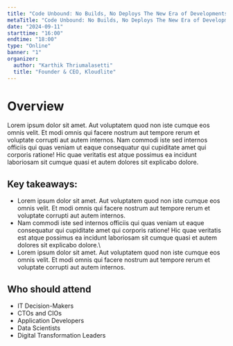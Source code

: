 ```yaml
---
title: "Code Unbound: No Builds, No Deploys The New Era of Developments"
metaTitle: "Code Unbound: No Builds, No Deploys The New Era of Developments"
date: "2024-09-11"
starttime: "16:00"
endtime: "18:00"
type: "Online"
banner: "1"
organizer: 
  author: "Karthik Thriumalasetti"
  title: "Founder & CEO, Kloudlite"
---
```


# Overview
Lorem ipsum dolor sit amet. Aut voluptatem quod non iste cumque eos omnis velit. Et modi omnis qui facere nostrum aut tempore rerum et voluptate corrupti aut autem internos. Nam commodi iste sed internos officiis qui quas veniam ut eaque consequatur qui cupiditate amet qui corporis ratione! Hic quae veritatis est atque possimus ea incidunt laboriosam sit cumque quasi et autem dolores sit explicabo dolore.

## Key takeaways:
- Lorem ipsum dolor sit amet. Aut voluptatem quod non iste cumque eos omnis velit. Et modi omnis qui facere nostrum aut tempore rerum et voluptate corrupti aut autem internos. 
- Nam commodi iste sed internos officiis qui quas veniam ut eaque consequatur qui cupiditate amet qui corporis ratione! Hic quae veritatis est atque possimus ea incidunt laboriosam sit cumque quasi et autem dolores sit explicabo dolore.\
- Lorem ipsum dolor sit amet. Aut voluptatem quod non iste cumque eos omnis velit. Et modi omnis qui facere nostrum aut tempore rerum et voluptate corrupti aut autem internos. 

## Who should attend
- IT Decision-Makers
- CTOs and CIOs
- Application Developers
- Data Scientists
- Digital Transformation Leaders
